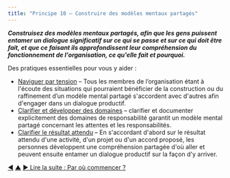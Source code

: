 ```yaml
---
title: "Principe 10 – Construire des modèles mentaux partagés"
---
```




**_Construisez des modèles mentaux partagés, afin que les gens puissent entamer un dialogue significatif sur ce qui se passe et sur ce qui doit être fait, et que ce faisant ils approfondissent leur compréhension du fonctionnement de l'organisation, ce qu'elle fait et pourquoi._**

Des pratiques essentielles pour vous y aider :

-   [Naviguer par tension](navigate-via-tension.html.html) – Tous les membres de l’organisation étant à l'écoute des situations qui pourraient bénéficier de la construction ou du raffinement d’un modèle mental partagé s'accordent avec d'autres afin d'engager dans un dialogue productif.
-   [Clarifier et développer des domaines](clarify-and-develop-domains.html.html) – clarifier et documenter explicitement des domaines de responsabilité garantit un modèle mental partagé concernant les attentes et les responsabilités.
-   [Clarifier le résultat attendu](clarify-intended-outcome.html.html) – En s'accordant d'abord sur le résultat attendu d'une activité, d'un projet ou d'un accord proposé, les personnes développent une compréhension partagée d'où aller et peuvent ensuite entamer un dialogue productif sur la façon d'y arriver.


<div class="bottom-nav">
<a href="develop-culture.html" title="Retour à : Principe 9 - Développer délibérément la culture">◀</a> <a href="transformation.html" title="Remonter: Trois principes pour se transformer">▲</a> <a href="where-to-start.html" title="Lire la suite : Par où commencer ?">▶ Lire la suite : Par où commencer ?</a>
</div>


<script type="text/javascript">
Mousetrap.bind('g n', function() {
    window.location.href = 'where-to-start.html';
    return false;
});
</script>

